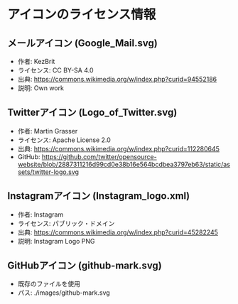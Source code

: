 # アイコンのライセンス情報

## メールアイコン (Google_Mail.svg)
- 作者: KezBrit
- ライセンス: CC BY-SA 4.0
- 出典: https://commons.wikimedia.org/w/index.php?curid=94552186
- 説明: Own work

## Twitterアイコン (Logo_of_Twitter.svg)
- 作者: Martin Grasser
- ライセンス: Apache License 2.0
- 出典: https://commons.wikimedia.org/w/index.php?curid=112280645
- GitHub: https://github.com/twitter/opensource-website/blob/2887311216d99cd0e38b16e564bcdbea3797eb63/static/assets/twitter-logo.svg

## Instagramアイコン (Instagram_logo.xml)
- 作者: Instagram
- ライセンス: パブリック・ドメイン
- 出典: https://commons.wikimedia.org/w/index.php?curid=45282245
- 説明: Instagram Logo PNG

## GitHubアイコン (github-mark.svg)
- 既存のファイルを使用
- パス: ./images/github-mark.svg
